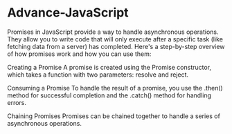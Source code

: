 # Advance-JavaScript

Promises in JavaScript provide a way to handle asynchronous operations. 
They allow you to write code that will only execute after a specific task (like fetching data from a server) has completed. 
Here's a step-by-step overview of how promises work and how you can use them:

Creating a Promise
A promise is created using the Promise constructor, which takes a function with two parameters: resolve and reject.

Consuming a Promise
To handle the result of a promise, you use the .then() method for successful completion and the .catch() method for handling errors.

Chaining Promises
Promises can be chained together to handle a series of asynchronous operations.
